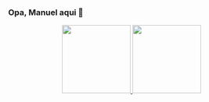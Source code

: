 ### Opa, Manuel aqui 👋

<div align="center">
  <a href="https://github.com/1manuelc">
  <img height="140em" src="https://github-readme-stats.vercel.app/api?username=1manuelc&show_icons=true&theme=github_dark&include_all_commits=true&count_private=true"/>
    <img height="140em" src="https://github-readme-stats.vercel.app/api/top-langs/?username=1manuelc&layout=compact&langs_count=7&theme=github_dark"/>
</div>
